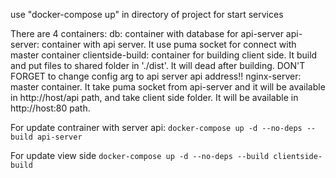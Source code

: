 use "docker-compose up" in directory of project for start services

There are 4 containers:
  db: container with database for api-server
  api-server: container with api server. It use puma socket for connect with master container
  clientside-build: container for building client side. It build and put files to shared folder in './dist'. It will dead after building. DON'T FORGET to change config arg to api server api address!!
  nginx-server: master container. It take puma socket from api-server and it will be available in http://host/api path, and take client side folder. It will be available in http://host:80 path.

For update contrainer with server api:
```docker-compose up -d --no-deps --build api-server```

For update view side
```docker-compose up -d --no-deps --build clientside-build```

